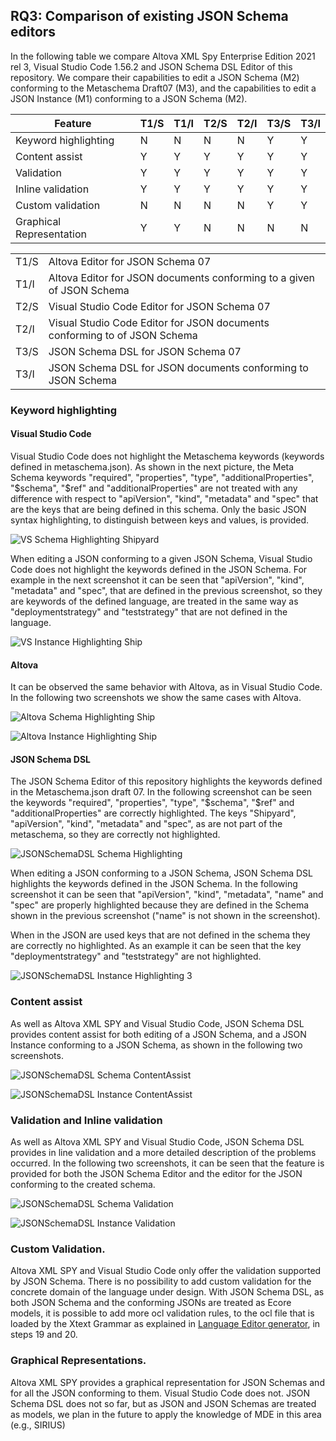 ## RQ3: Comparison of existing JSON Schema editors
  
In the following table we compare Altova XML Spy Enterprise Edition 2021 rel 3, Visual Studio Code 1.56.2 and JSON Schema DSL Editor of this repository.
We compare their capabilities to edit a JSON Schema (M2) conforming to the Metaschema Draft07 (M3), and the capabilities to edit a JSON Instance (M1) conforming to a JSON Schema (M2).

  
| Feature                                                     | T1/S | T1/I | T2/S | T2/I | T3/S | T3/I |
|-------------------------------------------------------------|------|------|------|------|------|------|
| Keyword highlighting                                        | N    | N    | N    | N    | Y    | Y    |
| Content assist                                              | Y    | Y    | Y    | Y    | Y    | Y    |
| Validation                                                  | Y    | Y    | Y    | Y    | Y    | Y    |
| Inline validation                                           | Y    | Y    | Y    | Y    | Y    | Y    |
| Custom validation                                           | N    | N    | N    | N    | Y    | Y    |
| Graphical Representation                                    | Y    | Y    | N    | N    | N    | N    |
 


|     |	                                                       |
|-----|--------------------------------------------------------|
| T1/S| Altova Editor for JSON Schema 07                       |  
| T1/I| Altova Editor for JSON documents conforming to a given of JSON Schema             | 
| T2/S| Visual Studio Code Editor for JSON Schema 07           |  
| T2/I| Visual Studio Code Editor for JSON documents conforming to of JSON Schema |  
| T3/S| JSON Schema DSL for JSON Schema 07                     |   
| T3/I| JSON Schema DSL for JSON documents conforming to JSON Schema           |   

 
### Keyword highlighting

#### Visual Studio Code

Visual Studio Code does not highlight the Metaschema keywords (keywords defined in metaschema.json). As shown in the next picture, the Meta Schema keywords 
"required", "properties", "type", "additionalProperties", "$schema", "$ref" and "additionalProperties" are not treated with any difference with respect to 
"apiVersion", "kind", "metadata" and "spec" that are the keys that are being defined in this schema.
Only the basic JSON syntax highlighting, to distinguish between keys and values, is provided.


![VS Schema Highlighting Shipyard](evaluation/VS-Schema-Highlighting-Ship.PNG) 


When editing a JSON conforming to a given JSON Schema, Visual Studio Code does not highlight the keywords defined in the JSON Schema.
For example in the next screenshot it can be seen that  "apiVersion", "kind", "metadata" and "spec", that are defined in the previous screenshot, so they are keywords of the defined language,
are treated in the same way as "deploymentstrategy" and "teststrategy"  that are not defined in the language. 


![VS Instance Highlighting Ship](evaluation/VS-Instance-Highlighting-Ship.PNG) 


#### Altova

It can be observed the same behavior with Altova, as in Visual Studio Code. In the following two screenshots we show the same cases with Altova.

![Altova Schema Highlighting Ship](evaluation/Altova-Schema-Highlighting-Ship.png) 


![Altova Instance Highlighting Ship](evaluation/Altova-Instance-Highlighting-Ship.png) 



#### JSON Schema DSL



The JSON Schema Editor of this repository highlights the keywords defined in the Metaschema.json draft 07.
In the following screenshot can be seen the keywords "required", "properties", "type", "$schema", "$ref" and "additionalProperties" are correctly highlighted.
The keys "Shipyard", "apiVersion", "kind", "metadata" and "spec", as are not part of the metaschema, so they are correctly not highlighted.

![JSONSchemaDSL Schema Highlighting](evaluation/JSONSchemaDSL-Schema-Highlight.PNG) 

When editing a JSON conforming to a JSON Schema, JSON Schema DSL highlights the keywords defined in the JSON Schema. In the following screenshot it can be seen
that "apiVersion", "kind", "metadata", "name" and "spec" are properly highlighted because they are defined in the Schema  shown in the previous screenshot 
("name" is not shown in the screenshot).

When in the JSON are used keys that are not defined in the schema they are correctly no highlighted.
As an example it can be seen that the key "deploymentstrategy" and "teststrategy" are not highlighted.



![JSONSchemaDSL Instance Highlighting 3](evaluation/JSONSchemaDSL-Instance-Highlight-3.PNG) 



### Content assist
As well as Altova XML SPY and Visual Studio Code, JSON Schema DSL provides content assist for both editing of a JSON Schema, and a JSON Instance conforming to a JSON Schema,
as shown in the following two screenshots.

![JSONSchemaDSL Schema ContentAssist](evaluation/JSONSchemaDSL-Schema-ContentAssist.PNG) 

![JSONSchemaDSL Instance ContentAssist](evaluation/JSONSchemaDSL-Instance-ContentAssist.PNG) 


### Validation and Inline validation
As well as Altova XML SPY and Visual Studio Code, JSON Schema DSL provides in line validation and a more detailed description of the problems occurred.
In the following two screenshots, it can be seen that the feature is provided for both the JSON Schema Editor and the editor for the JSON conforming to the created schema. 


![JSONSchemaDSL Schema Validation](evaluation/JSONSchemaDSL-Schema-Validation.PNG) 

![JSONSchemaDSL Instance Validation](evaluation/JSONSchemaDSL-Instance-Validation.PNG) 
 

### Custom Validation.
Altova XML SPY and Visual Studio Code only offer the validation supported by JSON Schema.
There is no possibility to add custom validation for the concrete domain of the language under design.
With JSON Schema DSL, as both JSON Schema and the conforming JSONs are treated as Ecore models, it is possible to add more ocl validation rules, 
to the ocl file that is loaded by the Xtext Grammar as explained in [Language Editor generator](tutorials/LanguageEditorGeneration.pdf), in steps 19 and 20. 


### Graphical Representations.
Altova XML SPY provides a graphical representation for JSON Schemas and for all the JSON conforming to them.
Visual Studio Code does not.
JSON Schema DSL does not so far, but as JSON and JSON Schemas are treated as models, we plan in the future to apply the knowledge of MDE in this area (e.g., SIRIUS)
 


